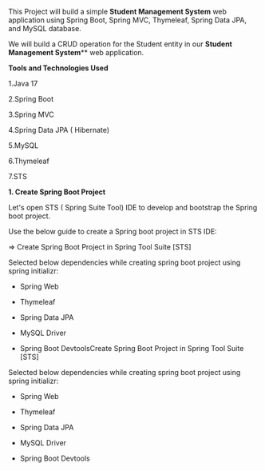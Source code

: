 This Project will build a simple **Student Management System** web application using Spring Boot, Spring MVC, Thymeleaf, Spring Data JPA, and MySQL database.

We will build a CRUD operation for the Student entity in our **Student Management System**** web application.



**Tools and Technologies Used**

1.Java 17

2.Spring Boot 

3.Spring MVC

4.Spring Data JPA ( Hibernate)

5.MySQL

6.Thymeleaf

 7.STS

**1. Create Spring Boot Project**

Let's open STS ( Spring Suite Tool) IDE to develop and bootstrap the Spring boot project.

Use the below guide to create a Spring boot project in  STS IDE: 

=> Create Spring Boot Project in Spring Tool Suite [STS]

Selected below dependencies while creating spring boot project using spring initializr:

- Spring Web
  
- Thymeleaf
  
- Spring Data JPA
  
- MySQL Driver
  
- Spring Boot DevtoolsCreate Spring Boot Project in Spring Tool Suite [STS]

Selected below dependencies while creating spring boot project using spring initializr:

- Spring Web
  
- Thymeleaf
  
- Spring Data JPA
  
- MySQL Driver
  
- Spring Boot Devtools
  
